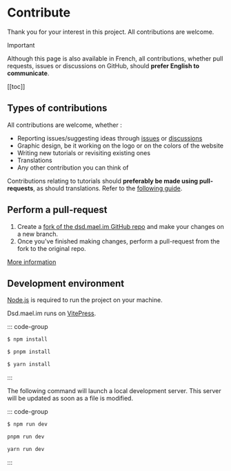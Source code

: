 # Contribute

Thank you for your interest in this project. All contributions are welcome.

> [!IMPORTANT]
> Although this page is also available in French, all contributions, whether pull requests, issues or discussions on GitHub, should **prefer English to communicate**.

[[toc]]

## Types of contributions

All contributions are welcome, whether :

- Reporting issues/suggesting ideas through [issues](https://github.com/MaelImhof/dsd.mael.im/issues) or [discussions](https://github.com/MaelImhof/dsd.mael.im/discussions)
- Graphic design, be it working on the logo or on the colors of the website
- Writing new tutorials or revisiting existing ones
- Translations
- Any other contribution you can think of

Contributions relating to tutorials should **preferably be made using pull-requests**, as should translations. Refer to the [following guide](#perform-a-pull-request).

## Perform a pull-request

1) Create a [fork of the dsd.mael.im GitHub repo](https://github.com/MaelImhof/dsd.mael.im/fork) and make your changes on a new branch.
2) Once you've finished making changes, perform a pull-request from the fork to the original repo.

[More information](https://docs.github.com/en/get-started/exploring-projects-on-github/contributing-to-a-project)

## Development environment

[Node.js](https://nodejs.org/en) is required to run the project on your machine.

Dsd.mael.im runs on [VitePress](https://vitepress.dev/).

::: code-group

```sh [npm]
$ npm install
```

```sh [pnpm]
$ pnpm install
```

```sh [yarn]
$ yarn install
```

:::

The following command will launch a local development server. This server will be updated as soon as a file is modified.

::: code-group

```sh [npm]
$ npm run dev
```

```sh [pnpm]
pnpm run dev
```

```sh [yarn]
yarn run dev
```

:::